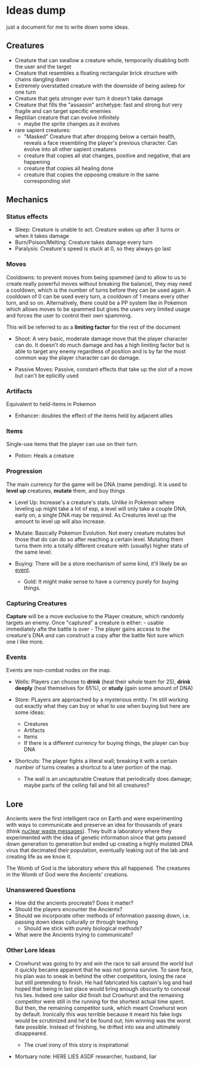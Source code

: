 # Ideas dump
just a document for me to write down some ideas.

## Creatures
- Creature that can swallow a creature whole, temporarily disabling both the user and the target
- Creature that resembles a floating rectangular brick structure with chains dangling down
- Extremely overstatted creature with the downside of being asleep for one turn 
- Creature that gets stronger ever turn it doesn't take damage
- Creature that fills the "assassin" archetype: fast and strong but very fragile and can target specific enemies
- Reptilian creature that can evolve infinitely
    - maybe the sprite changes as it evolves
- rare sapient creatures:
    - "Masked" Creature that after dropping below a certain health, reveals a face resembling the player's previous character. Can evolve into all other sapient creatures
    - creature that copies all stat changes, positive and negative, that are happening
    - creature that copies all healing done 
    - creature that copies the opposing creature in the same corresponding slot

## Mechanics

### Status effects
- Sleep: Creature is unable to act. Creature wakes up after 3 turns or when it takes damage
- Burn/Poison/Melting: Creature takes damage every turn
- Paralysis: Creature's speed is stuck at 0, so they always go last

### Moves
Cooldowns: to prevent moves from being spammed (and to allow to us to create really powerful moves without breaking the balance), they may need a cooldown, which is the number of turns before they can be used again. A cooldown of 0 can be used every turn, a cooldown of 1 means every other turn, and so on. Alternatively, there could be a PP system like in Pokemon which allows moves to be spammed but gives the users very limited usage and forces the user to control their own spamming.

This will be referred to as a **limiting factor** for the rest of the document

- Shoot: A very basic, moderate damage move that the player character can do. It doesn't do much damage and has a high limiting factor but is able to target any enemy regardless of position and is by far the most common way the player character can do damage.

- Passive Moves: Passive, constant effects that take up the slot of a move but can't be eplicitly used

### Artifacts
Equivalent to held-items in Pokemon

- Enhancer: doubles the effect of the items held by adjacent allies

### Items
Single-use items that the player can use on their turn.

- Potion: Heals a creature

### Progression
The main currency for the game will be DNA (name pending). It is used to **level up** creatures, **mutate** them, and buy things

- Level Up: Increase's a creature's stats. Unlike in Pokemon where leveling up might take a lot of exp, a level will only take a couple DNA; early on, a single DNA may be required. As Creatures level up the amount to level up will also increase.

- Mutate: Basically Pokemon Evolution. Not every creature mutates but those that do can do so after reaching a certain level. Mutating them turns them into a totally different creature with (usually) higher stats of the same level.

- Buying: There will be a store mechanism of some kind, it'll likely be an [event](#Events). 

    - Gold: It might make sense to have a currency purely for buying things. 

### Capturing Creatures
**Capture** will be a move exclusive to the Player creature, which randomly targets an enemy. Once "captured" a creature is either:
    - usable immediately afte the battle is over
    - The player gains access to the creature's DNA and can construct a copy after the battle
Not sure which one I like more.

### Events
Events are non-combat nodes on the map.

- Wells: Players can choose to **drink** (heal their whole team for 25), **drink deeply** (heal themselves for 65%), or **study** (gain some amount of DNA)

- Store: PLayers are approached by a mysterious entity. I'm still working out exactly what they can buy or what to use when buying but here are some ideas:
    - Creatures
    - Artifacts
    - Items
    - If there is a different currency for buying things, the player can buy DNA

- Shortcuts: The player fights a literal wall; breaking it with a certain number of turns creates a shortcut to a later portion of the map.
    - The wall is an uncapturable Creature that periodically does damage; maybe parts of the ceiling fall and hit all creatures?





## Lore
Ancients were the first intelligent race on Earth and were experimenting with ways to communicate and preserve an idea for thousands of years (think [nuclear waste messages](https://en.wikipedia.org/wiki/Long-term_nuclear_waste_warning_messages)). They built a laboratory where they experimented with the idea of genetic information since that gets passed down generation to generation but ended up creating a highly mutated DNA virus that decimated their population, eventually leaking out of the lab and creating life as we know it.

The Womb of God is the laboratory where this all happened.
The creatures in the Womb of God were the Ancients' creations.

### Unanswered Questions
- How did the ancients procreate? Does it matter?
- Should the players encounter the Ancients?
- Should we incorporate other methods of information passing down, i.e. passing down ideas culturally or through teaching
    - Should we stick with purely biological methods?
- What were the Ancients trying to communicate?

### Other Lore Ideas
- Crowhurst was going to try and win the race to sail around the world but it quickly became apparent that he was not gonna survive. To save face, his plan was to sneak in behind the other competitors, losing the race but still pretending to finish. He had fabricated his captain's log and had hoped that being in last place would bring enough obscurity to conceal his lies. Indeed one sailor did finish but Crowhurst and the remaining competitor were still in the running for the shortest actual time spent. But then, the remaining competitor sunk, which meant Crowhurst won by default. Ironically this was terrible because it meant his fake logs would be scrutinized and he'd be found out; him winning was the worst fate possible. Instead of finishing, he drifted into sea and ultimately disappeared. 
	- The cruel irony of this story is inspirational

- Mortuary note: 
	HERE LIES ASDF
	researcher, husband, liar